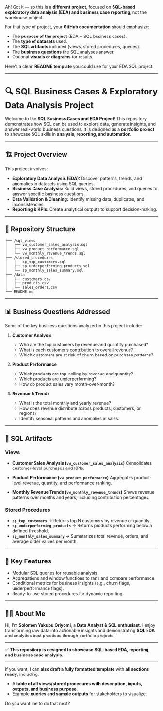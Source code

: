 Ah! Got it — so this is a **different project**, focused on **SQL-based exploratory data analysis (EDA) and business case reporting**, not the warehouse project.

For that type of project, your **GitHub documentation** should emphasize:

* The **purpose of the project** (EDA + SQL business cases).
* The **type of datasets** used.
* The **SQL artifacts** included (views, stored procedures, queries).
* The **business questions** the SQL analyses answer.
* Optional **visuals or diagrams** for results.

Here’s a clean **README template** you could use for your EDA SQL project:

---

# 🔍 SQL Business Cases & Exploratory Data Analysis Project

Welcome to the **SQL Business Cases and EDA Project**!
This repository demonstrates how SQL can be used to explore data, generate insights, and answer real-world business questions. It is designed as a **portfolio project** to showcase SQL skills in **analysis, reporting, and automation**.

---

## 🏗️ Project Overview

This project involves:

* **Exploratory Data Analysis (EDA):** Discover patterns, trends, and anomalies in datasets using SQL queries.
* **Business Case Analysis:** Build views, stored procedures, and queries to answer specific business questions.
* **Data Validation & Cleaning:** Identify missing data, duplicates, and inconsistencies.
* **Reporting & KPIs:** Create analytical outputs to support decision-making.

---

## 📂 Repository Structure

```
├── /sql_views
│   ├── vw_customer_sales_analysis.sql
│   ├── vw_product_performance.sql
│   └── vw_monthly_revenue_trends.sql
├── /stored_procedures
│   ├── sp_top_customers.sql
│   ├── sp_underperforming_products.sql
│   └── sp_monthly_sales_summary.sql
├── /data
│   ├── customers.csv
│   ├── products.csv
│   └── sales_orders.csv
└── README.md
```

---

## 📊 Business Questions Addressed

Some of the key business questions analyzed in this project include:

1. **Customer Analysis**

   * Who are the top customers by revenue and quantity purchased?
   * What is each customer’s contribution to overall revenue?
   * Which customers are at risk of churn based on purchase patterns?

2. **Product Performance**

   * Which products are top-selling by revenue and quantity?
   * Which products are underperforming?
   * How do product sales vary month-over-month?

3. **Revenue & Trends**

   * What is the total monthly and yearly revenue?
   * How does revenue distribute across products, customers, or regions?
   * Identify seasonal patterns and anomalies in sales.

---

## 🧩 SQL Artifacts

### Views

* **Customer Sales Analysis (`vw_customer_sales_analysis`)**
  Consolidates customer-level purchases and KPIs.

* **Product Performance (`vw_product_performance`)**
  Aggregates product-level revenue, quantity, and performance ranking.

* **Monthly Revenue Trends (`vw_monthly_revenue_trends`)**
  Shows revenue patterns over months and years, including contribution percentages.

### Stored Procedures

* **`sp_top_customers`** → Returns top N customers by revenue or quantity.
* **`sp_underperforming_products`** → Returns products performing below a defined threshold.
* **`sp_monthly_sales_summary`** → Summarizes total revenue, orders, and average order values per month.

---

## 📝 Key Features

* Modular SQL queries for reusable analysis.
* Aggregations and window functions to rank and compare performance.
* Conditional metrics for business insights (e.g., churn flags, underperformance flags).
* Ready-to-use stored procedures for dynamic reporting.

---

## 👨‍💻 About Me

Hi, I’m **Solomon Yakubu Oriyomi**, a **Data Analyst & SQL enthusiast**.
I enjoy transforming raw data into actionable insights and demonstrating **SQL EDA** and analytics best practices through portfolio projects.

---

✅ **This repository is designed to showcase SQL-based EDA, reporting, and business case analysis.**

---

If you want, I can **also draft a fully formatted template** with **all sections ready**, including:

* A **table of all views/stored procedures with description, inputs, outputs, and business purpose**.
* Example **queries and sample outputs** for stakeholders to visualize.

Do you want me to do that next?
